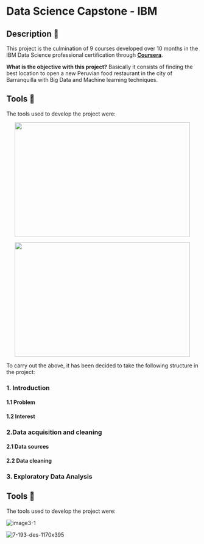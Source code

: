 # Data Science Capstone - IBM

## Description :speech_balloon:
This project is the culmination of 9 courses developed over 10 months in the IBM Data Science professional certification through [**Coursera**](https://www.coursera.org/professional-certificates/ibm-data-science). 

**What is the objective with this project?** Basically it consists of finding the best location to open a new Peruvian food restaurant in the city of Barranquilla with Big Data and Machine learning techniques. 

## Tools :hammer:
The tools used to develop the project were:

<p align="center">
  <img width="460" height="300" src="https://user-images.githubusercontent.com/60367519/80152760-e0fa5900-8581-11ea-8669-fe156703925e.png">
</p>

<p align="center">
  <img width="460" height="300" src="https://user-images.githubusercontent.com/60367519/80152760-e0fa5900-8581-11ea-8669-fe156703925e.png">
</p>



To carry out the above, it has been decided to take the following structure in the project: 

### 1. Introduction
#### 1.1 Problem
#### 1.2 Interest

### 2.Data acquisition and cleaning
#### 2.1 Data sources

#### 2.2 Data cleaning

### 3. Exploratory Data Analysis


## Tools :hammer:
The tools used to develop the project were:


![image3-1](https://user-images.githubusercontent.com/60367519/80152760-e0fa5900-8581-11ea-8669-fe156703925e.png)

![7-193-des-1170x395](https://user-images.githubusercontent.com/60367519/80152856-0edf9d80-8582-11ea-880e-0ad520c524a8.png)



